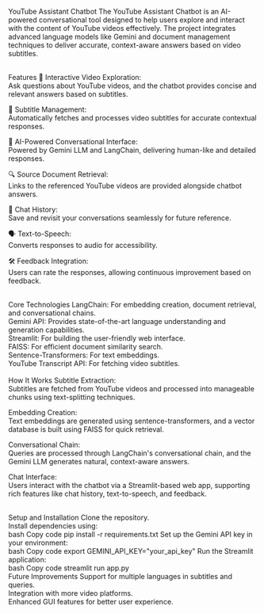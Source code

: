 YouTube Assistant Chatbot
The YouTube Assistant Chatbot is an AI-powered conversational tool designed to help users explore and interact with the content of YouTube videos effectively. The project integrates advanced language models like Gemini and document management techniques to deliver accurate, context-aware answers based on video subtitles.

<br>
Features
🎥 Interactive Video Exploration: <br> Ask questions about YouTube videos, and the chatbot provides concise and relevant answers based on subtitles. <br>

📄 Subtitle Management: <br> Automatically fetches and processes video subtitles for accurate contextual responses. <br>

🧠 AI-Powered Conversational Interface: <br> Powered by Gemini LLM and LangChain, delivering human-like and detailed responses. <br>

🔍 Source Document Retrieval: <br> Links to the referenced YouTube videos are provided alongside chatbot answers. <br>

💾 Chat History: <br> Save and revisit your conversations seamlessly for future reference. <br>

🗣️ Text-to-Speech: <br> Converts responses to audio for accessibility. <br>

🛠️ Feedback Integration: <br> Users can rate the responses, allowing continuous improvement based on feedback. <br>

<br>
Core Technologies
LangChain: For embedding creation, document retrieval, and conversational chains. <br>
Gemini API: Provides state-of-the-art language understanding and generation capabilities. <br>
Streamlit: For building the user-friendly web interface. <br>
FAISS: For efficient document similarity search. <br>
Sentence-Transformers: For text embeddings. <br>
YouTube Transcript API: For fetching video subtitles. <br>
<br>
How It Works
Subtitle Extraction: <br> Subtitles are fetched from YouTube videos and processed into manageable chunks using text-splitting techniques. <br>

Embedding Creation: <br> Text embeddings are generated using sentence-transformers, and a vector database is built using FAISS for quick retrieval. <br>

Conversational Chain: <br> Queries are processed through LangChain's conversational chain, and the Gemini LLM generates natural, context-aware answers. <br>

Chat Interface: <br> Users interact with the chatbot via a Streamlit-based web app, supporting rich features like chat history, text-to-speech, and feedback. <br>

<br>
Setup and Installation
Clone the repository. <br>
Install dependencies using: <br>
bash
Copy code
pip install -r requirements.txt  
Set up the Gemini API key in your environment: <br>
bash
Copy code
export GEMINI_API_KEY="your_api_key"  
Run the Streamlit application: <br>
bash
Copy code
streamlit run app.py  
<br>
Future Improvements
Support for multiple languages in subtitles and queries. <br>
Integration with more video platforms. <br>
Enhanced GUI features for better user experience. <br>
